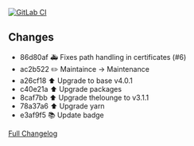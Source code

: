 [![GitLab CI][gitlabci-shield]][gitlabci]

## Changes

- 86d80af :ambulance: Fixes path handling in certificates (#6) 
- ac2b522 :pencil2: Maintaince -> Maintenance 
- a26cf18 :arrow_up: Upgrade to base v4.0.1 
- c40e21a :arrow_up: Upgrade packages 
- 8caf7bb :arrow_up: Upgrade thelounge to v3.1.1 
- 78a37a6 :arrow_up: Upgrade yarn 
- e3af9f5 :books: Update badge 

[Full Changelog][changelog]

[changelog]: https://github.com/hassio-addons/addon-thelounge/compare/v0.4.0...v0.5.0
[gitlabci-shield]: https://gitlab.com/hassio-addons/addon-thelounge/badges/v0.5.0/pipeline.svg
[gitlabci]: https://gitlab.com/hassio-addons/addon-thelounge/pipelines
